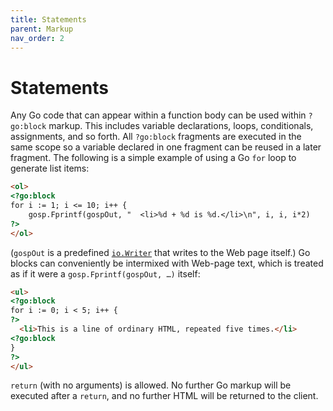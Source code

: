 ```yaml
---
title: Statements
parent: Markup
nav_order: 2
---
```


Statements
==========

Any Go code that can appear within a function body can be used within `?go:block` markup.  This includes variable declarations, loops, conditionals, assignments, and so forth.  All `?go:block` fragments are executed in the same scope so a variable declared in one fragment can be reused in a later fragment.  The following is a simple example of using a Go `for` loop to generate list items:

```html
<ol>
<?go:block
for i := 1; i <= 10; i++ {
	gosp.Fprintf(gospOut, "  <li>%d + %d is %d.</li>\n", i, i, i*2)
?>
</ol>
```
(`gospOut` is a predefined [`io.Writer`](https://golang.org/pkg/io/#Writer) that writes to the Web page itself.)  Go blocks can conveniently be intermixed with Web-page text, which is treated as if it were a `gosp.Fprintf(gospOut, …)` itself:
```html
<ul>
<?go:block
for i := 0; i < 5; i++ {
?>
  <li>This is a line of ordinary HTML, repeated five times.</li>
<?go:block
}
?>
</ul>
```

`return` (with no arguments) is allowed.  No further Go markup will be executed after a `return`, and no further HTML will be returned to the client.
